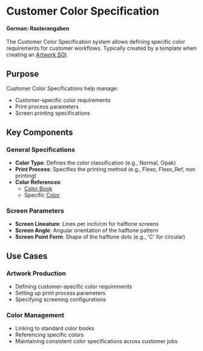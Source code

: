 # Customer Color Specification
#### German: Rasterangaben

The Customer Color Specification system allows defining specific color requirements for customer workflows. Typically created by a template when creating an [Artwork SOI](../sales-order-items/artwork.md).

## Purpose

Customer Color Specifications help manage:
- Customer-specific color requirements
- Print process parameters
- Screen printing specifications

## Key Components

### General Specifications
- **Color Type**: Defines the color classification (e.g., Normal, Opak)
- **Print Process**: Specifies the printing method (e.g., Flexo, Flexo_Ref, non printing)
- **Color References**:
  - [Color Book](../color-system/colorbook.md)
  - Specific [Color](../color-system/color.md)

### Screen Parameters
- **Screen Lineature**: Lines per inch/cm for halftone screens
- **Screen Angle**: Angular orientation of the halftone pattern
- **Screen Point Form**: Shape of the halftone dots (e.g., 'C' for circular)

## Use Cases

### Artwork Production
- Defining customer-specific color requirements
- Setting up print process parameters
- Specifying screening configurations

### Color Management
- Linking to standard color books
- Referencing specific colors
- Maintaining consistent color specifications across customer jobs
